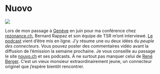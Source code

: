 # Nuovo

![](https://tcrouzet.com//images_tc/nuovo.jpg)

Lors de mon passage à [Genève](https://tcrouzet.com/2006/06/08/bye-bye-genve/) en juin pour ma conférence chez [rezonance.ch](http://www.rezonance.ch/), Bernard Rappaz et son équipe de TSR m’ont interviewé. [Le podcast](http://www.nouvo.ch/itw-10) vient d’être mis en ligne. J’y résume une ou deux idées du *peuple des connecteurs*. Vous pouvez poster des commentaires vidéo avant la diffusion de l’émission la semaine prochaine. Je vous conseille au passage le site [nouvo.ch](http://www.nouvo.ch/home) et ses podcasts. À ne surtout pas manquer celui de [René Berger](http://www.nouvo.ch/23-2). C’est un vieux monsieur extraordinairement jeune, un connecteur originel que j’espère bientôt rencontrer.